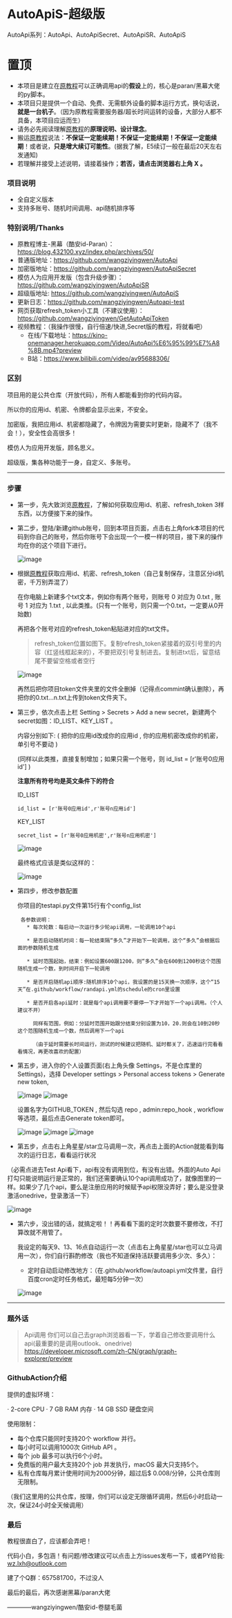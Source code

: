 # AutoApiS-超级版

AutoApi系列：AutoApi、AutoApiSecret、AutoApiSR、AutoApiS

# 置顶 #
* 本项目是建立在[原教程](https://blog.432100.xyz/index.php/archives/50/)可以正确调用api的**假设**上的，核心是paran/黑幕大佬的py脚本。
* 本项目只是提供一个自动、免费、无需额外设备的脚本运行方式，换句话说，**就是一台机子**。（因为原教程需要服务器/超长时间运转的设备，大部分人都不具备，本项目应运而生）
* 请务必先阅读理解[原教程](https://blog.432100.xyz/index.php/archives/50/)的**原理说明、设计理念**。
* 搬运[原教程](https://blog.432100.xyz/index.php/archives/50/)说法：**不保证一定能续期！不保证一定能续期！不保证一定能续期**！或者说，**只是增大续订可能性**。(据我了解，E5续订一般在最后20天左右发通知)
* 若理解并接受上述说明，请接着操作；**若否，请点击浏览器右上角 X 。**

### 项目说明 ###
* 全自定义版本
* 支持多账号、随机时间调用、api随机排序等

### 特别说明/Thanks ###
* 原教程博主-黑幕（酷安id-Paran）：https://blog.432100.xyz/index.php/archives/50/
* 普通版地址：https://github.com/wangziyingwen/AutoApi
* 加密版地址：https://github.com/wangziyingwen/AutoApiSecret
* 模仿人为应用开发版（包含升级步骤）：https://github.com/wangziyingwen/AutoApiSR
* 超级版地址: https://github.com/wangziyingwen/AutoApiS
* 更新日志：https://github.com/wangziyingwen/Autoapi-test
* 网页获取refresh_token小工具（不建议使用）：https://github.com/wangziyingwen/GetAutoApiToken
* 视频教程：（我操作很慢，自行倍速/快进,Secret版的教程，将就看吧）
   * 在线/下载地址：https://kino-onemanager.herokuapp.com/Video/AutoApi%E6%95%99%E7%A8%8B.mp4?preview
   * B站：https://www.bilibili.com/video/av95688306/
           

### 区别 ###
   项目用的是公共仓库（开放代码），所有人都能看到你的代码内容。

   所以你的应用id、机密、令牌都会显示出来，不安全。

   加密版，我把应用id、机密都隐藏了，令牌因为需要实时更新，隐藏不了（我不会！），安全性会高很多！
   
   模仿人为应用开发版，顾名思义。
   
   超级版，集各种功能于一身，自定义、多账号。
   
--------------------------------------------------------------

### 步骤 ###
* 第一步，先大致浏览[原教程](https://blog.432100.xyz/index.php/archives/50/)，了解如何获取应用id、机密、refresh_token 3样东西，以方便接下来的操作。

* 第二步，登陆/新建github账号，回到本项目页面，点击右上角fork本项目的代码到你自己的账号，然后你账号下会出现一个一模一样的项目，接下来的操作均在你的这个项目下进行。

  ![image](https://github.com/wangziyingwen/ImageHosting/blob/master/AutoApi/fork.png)
  
* 根据[原教程](https://blog.432100.xyz/index.php/archives/50/)获取应用id、机密、refresh_token（自己复制保存，注意区分id机密，千万别弄混了）
   
  在你电脑上新建多个txt文本，例如你有两个账号，则账号 0 对应为 0.txt , 账号 1 对应为 1.txt , 以此类推。(只有一个账号，则只需一个0.txt，一定要从0开始数)
  
  再把各个账号对应的refresh_token粘贴进对应的txt文件。
  
   > refresh_token位置如图下。复制refresh_token紧接着的双引号里的内容（红竖线框起来的），不要把双引号复制进去。复制进txt后，留意结尾不要留空格或者空行
     
   ![image](https://github.com/wangziyingwen/ImageHosting/blob/master/AutoApi/token地方.png)
  
  再然后把你项目token文件夹里的文件全删掉（记得点commint确认删除），再把你的0.txt...n.txt上传到token文件夹下。

* 第三步，依次点击上栏 Setting > Secrets > Add a new secret，新建两个secret如图：ID_LIST、KEY_LIST 。

  内容分别如下: ( 把你的应用id改成你的应用id , 你的应用机密改成你的机密，单引号不要动 )
  
  (同样以此类推，直接复制增加；如果只需一个账号，则 id_list = [r'账号0应用id'] )
  
  **注意所有符号均是英文条件下的符合**
  
  ID_LIST
  ```shell
  id_list = [r'账号0应用id',r'账号n应用id']
  ```
  KEY_LIST
  ```shell
  secret_list = [r'账号0应用机密',r'账号n应用机密']
  ```
  ![image](https://github.com/wangziyingwen/ImageHosting/blob/master/AutoApi/机密.png)
  
  最终格式应该是类似这样的：
  
  ![image](https://github.com/wangziyingwen/ImageHosting/blob/master/AutoApi/格式.png)
  
* 第四步，修改参数配置
  
  你项目的testapi.py文件第15行有个config_list
  
       各参数说明：
         * 每次轮数：每启动一次运行多少轮api调用，一轮调用10个api
         
         * 是否启动随机时间：每一轮结束隔“多久”才开始下一轮调用，这个“多久”会根据后面的参数随机生成
         
         * 延时范围起始，结束：例如设置600跟1200，则“多久”会在600到1200秒这个范围随机生成一个数，到时间开启下一轮调用
         
         * 是否开启随机api顺序:随机排序10个api，我设置的是15天换一次顺序，这个“15天”在.github/workflow/randapi.yml的schedule的cron里设置
         
         * 是否开启各api延时：就是每个api调用要不要停一下才开始下一个api调用。（个人建议不开）
           
           同样有范围，例如：分延时范围开始跟分结束分别设置为10，20.则会在10到20秒这个范围随机生成一个数，然后调用下一个api
           
           （由于延时需要长时间运行，测试的时候建议把随机、延时都关了，迅速运行完看看看情况，再更改喜欢的配置）
  
* 第五步，进入你的个人设置页面(右上角头像 Settings，不是仓库里的 Settings)，选择 Developer settings > Personal access tokens > Generate new token,

  ![image](https://github.com/wangziyingwen/ImageHosting/blob/master/AutoApi/Settings.png)
  ![image](https://github.com/wangziyingwen/ImageHosting/blob/master/AutoApi/token.png)

  设置名字为GITHUB_TOKEN , 然后勾选 repo , admin:repo_hook , workflow 等选项，最后点击Generate token即可。
  
  ![image](https://github.com/wangziyingwen/ImageHosting/blob/master/AutoApi/repo.png)
  ![image](https://github.com/wangziyingwen/ImageHosting/blob/master/AutoApi/adminrepo.png)
  ![image](https://github.com/wangziyingwen/ImageHosting/blob/master/AutoApi/workflow.png)
  
* 第五步，点击右上角星星/star立马调用一次，再点击上面的Action就能看到每次的运行日志，看看运行状况

（必需点进去Test Api看下，api有没有调用到位，有没有出错。外面的Auto Api打勾只能说明运行是正常的，我们还需要确认10个api调用成功了，就像图里的一样。如果少了几个api，要么是注册应用的时候赋予api权限没弄好；要么是没登录激活onedrive，登录激活一下）

  ![image](https://github.com/wangziyingwen/ImageHosting/blob/master/AutoApi/日志.png)

* 第六步，没出错的话，就搞定啦！！再看看下面的定时次数要不要修改，不打算改就不用管了。

  我设定的每天9、13、16点自动运行一次（点击右上角星星/star也可以立马调用一次），你们自行斟酌修改（我也不知道保持活跃要调用多少次、多久）：

  * 定时自动启动修改地方：（在.github/workflow/autoapi.yml文件里，自行百度cron定时任务格式，最短每5分钟一次）
   
  ![image](https://github.com/wangziyingwen/ImageHosting/blob/master/AutoApi/定时.png)
  
------------------------------------------------------------
### 题外话 ###
> Api调用
  你们可以自己去graph浏览器看一下，学着自己修改要调用什么api(最重要的是调用outlook、onedrive)
  https://developer.microsoft.com/zh-CN/graph/graph-explorer/preview

### GithubAction介绍 ###
提供的虚拟环境：

· 2-core CPU
· 7 GB RAM 内存
· 14 GB SSD 硬盘空间

使用限制：
* 每个仓库只能同时支持20个 workflow 并行。
* 每小时可以调用1000次 GitHub API 。
* 每个 job 最多可以执行6个小时。
* 免费版的用户最大支持20个 job 并发执行，macOS 最大只支持5个。
* 私有仓库每月累计使用时间为2000分钟，超过后$ 0.008/分钟，公共仓库则无限制。

（我们这里用的公共仓库，按理，你们可以设定无限循环调用，然后6小时启动一次，保证24小时全天候调用）

### 最后 ###
  教程很直白了，应该都会弄吧！
  
  代码小白，多包涵！有问题/修改建议可以点击上方issues发布一下，或者PY给我:
  wz.lxh@outlook.com
  
  建了个Q群：657581700，不过没人
  
  最后的最后，再次感谢黑幕/paran大佬
  
  ————wangziyingwen/酷安id-卷腿毛菌


